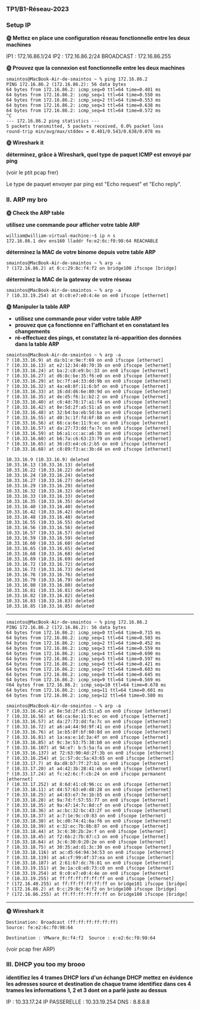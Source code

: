 ### TP1/B1-Réseau-2023 ###

### Setup IP ###

**🌞 Mettez en place une configuration réseau fonctionnelle entre les deux machines**

IP1 : 172.16.86.1/24
IP2 : 172.16.86.2/24
BROADCAST : 172.16.86.255

**🌞 Prouvez que la connexion est fonctionnelle entre les deux machines**

```
smaintos@MacBook-Air-de-smaintos ~ % ping 172.16.86.2
PING 172.16.86.2 (172.16.86.2): 56 data bytes
64 bytes from 172.16.86.2: icmp_seq=0 ttl=64 time=0.401 ms
64 bytes from 172.16.86.2: icmp_seq=1 ttl=64 time=0.550 ms
64 bytes from 172.16.86.2: icmp_seq=2 ttl=64 time=0.553 ms
64 bytes from 172.16.86.2: icmp_seq=3 ttl=64 time=0.638 ms
64 bytes from 172.16.86.2: icmp_seq=4 ttl=64 time=0.572 ms
^C
--- 172.16.86.2 ping statistics ---
5 packets transmitted, 5 packets received, 0.0% packet loss
round-trip min/avg/max/stddev = 0.401/0.543/0.638/0.078 ms
```
**🌞 Wireshark it**

**déterminez, grâce à Wireshark, quel type de paquet ICMP est envoyé par ping**

(voir le ptit pcap frer)

Le type de paquet envoyer par ping est "Echo request" et "Echo reply".

### II. ARP my bro ###

**🌞 Check the ARP table**

**utilisez une commande pour afficher votre table ARP**
```
william@william-virtual-machine:~$ ip n s
172.16.86.1 dev ens160 lladdr fe:e2:6c:f0:98:64 REACHABLE
```
**déterminez la MAC de votre binome depuis votre table ARP**

```
smaintos@MacBook-Air-de-smaintos ~ % arp -a
? (172.16.86.2) at 0:c:29:8c:f4:f2 on bridge100 ifscope [bridge]
```

**déterminez la MAC de la gateway de votre réseau**

```
smaintos@MacBook-Air-de-smaintos ~ % arp -a
? (10.33.19.254) at 0:c0:e7:e0:4:4e on en0 ifscope [ethernet]
```
**🌞 Manipuler la table ARP**


* **utilisez une commande pour vider votre table ARP**
* **prouvez que ça fonctionne en l'affichant et en constatant les changements**
* **ré-effectuez des pings, et constatez la ré-apparition des données dans la table ARP**


```
smaintos@MacBook-Air-de-smaintos ~ % arp -a
? (10.33.16.9) at da:b1:e:9e:f:69 on en0 ifscope [ethernet]
? (10.33.16.13) at e2:12:34:48:70:3b on en0 ifscope [ethernet]
? (10.33.16.24) at ba:2:c8:e9:bc:33 on en0 ifscope [ethernet]
? (10.33.16.27) at d6:8c:be:35:f6:e0 on en0 ifscope [ethernet]
? (10.33.16.29) at bc:7f:a4:33:dd:9b on en0 ifscope [ethernet]
? (10.33.16.32) at 4a:e8:8f:11:6:bf on en0 ifscope [ethernet]
? (10.33.16.33) at 16:dd:d6:6e:80:9d on en0 ifscope [ethernet]
? (10.33.16.35) at de:d5:f6:1c:b2:2 on en0 ifscope [ethernet]
? (10.33.16.40) at c6:4d:78:17:a1:f4 on en0 ifscope [ethernet]
? (10.33.16.42) at 8e:5d:2f:a5:51:a5 on en0 ifscope [ethernet]
? (10.33.16.48) at 32:b4:ba:eb:5d:ba on en0 ifscope [ethernet]
? (10.33.16.55) at d0:3c:1f:fd:6f:88 on en0 ifscope [ethernet]
? (10.33.16.56) at 66:ca:6e:11:9:ec on en0 ifscope [ethernet]
? (10.33.16.57) at da:27:73:dd:fa:7c on en0 ifscope [ethernet]
? (10.33.16.59) at b6:a1:cc:ac:a6:3b on en0 ifscope [ethernet]
? (10.33.16.60) at b6:7a:c6:63:23:79 on en0 ifscope [ethernet]
? (10.33.16.65) at 36:d3:e4:c6:2:b5 on en0 ifscope [ethernet]
? (10.33.16.68) at c8:89:f3:ac:3b:d4 on en0 ifscope [ethernet]
```

```
10.33.16.9 (10.33.16.9) deleted
10.33.16.13 (10.33.16.13) deleted
10.33.16.22 (10.33.16.22) deleted
10.33.16.24 (10.33.16.24) deleted
10.33.16.27 (10.33.16.27) deleted
10.33.16.29 (10.33.16.29) deleted
10.33.16.32 (10.33.16.32) deleted
10.33.16.33 (10.33.16.33) deleted
10.33.16.35 (10.33.16.35) deleted
10.33.16.40 (10.33.16.40) deleted
10.33.16.42 (10.33.16.42) deleted
10.33.16.48 (10.33.16.48) deleted
10.33.16.55 (10.33.16.55) deleted
10.33.16.56 (10.33.16.56) deleted
10.33.16.57 (10.33.16.57) deleted
10.33.16.59 (10.33.16.59) deleted
10.33.16.60 (10.33.16.60) deleted
10.33.16.65 (10.33.16.65) deleted
10.33.16.68 (10.33.16.68) deleted
10.33.16.69 (10.33.16.69) deleted
10.33.16.72 (10.33.16.72) deleted
10.33.16.73 (10.33.16.73) deleted
10.33.16.76 (10.33.16.76) deleted
10.33.16.79 (10.33.16.79) deleted
10.33.16.80 (10.33.16.80) deleted
10.33.16.81 (10.33.16.81) deleted
10.33.16.82 (10.33.16.82) deleted
10.33.16.83 (10.33.16.83) deleted
10.33.16.85 (10.33.16.85) deleted
```
------------------
```
smaintos@MacBook-Air-de-smaintos ~ % ping 172.16.86.2                
PING 172.16.86.2 (172.16.86.2): 56 data bytes
64 bytes from 172.16.86.2: icmp_seq=0 ttl=64 time=0.715 ms
64 bytes from 172.16.86.2: icmp_seq=1 ttl=64 time=0.503 ms
64 bytes from 172.16.86.2: icmp_seq=2 ttl=64 time=0.452 ms
64 bytes from 172.16.86.2: icmp_seq=3 ttl=64 time=0.559 ms
64 bytes from 172.16.86.2: icmp_seq=4 ttl=64 time=0.690 ms
64 bytes from 172.16.86.2: icmp_seq=5 ttl=64 time=0.597 ms
64 bytes from 172.16.86.2: icmp_seq=6 ttl=64 time=0.421 ms
64 bytes from 172.16.86.2: icmp_seq=7 ttl=64 time=0.603 ms
64 bytes from 172.16.86.2: icmp_seq=8 ttl=64 time=0.645 ms
64 bytes from 172.16.86.2: icmp_seq=9 ttl=64 time=0.569 ms
©64 bytes from 172.16.86.2: icmp_seq=10 ttl=64 time=0.678 ms
64 bytes from 172.16.86.2: icmp_seq=11 ttl=64 time=0.601 ms
64 bytes from 172.16.86.2: icmp_seq=12 ttl=64 time=0.580 ms
```

```
smaintos@MacBook-Air-de-smaintos ~ % arp -a
? (10.33.16.42) at 8e:5d:2f:a5:51:a5 on en0 ifscope [ethernet]
? (10.33.16.56) at 66:ca:6e:11:9:ec on en0 ifscope [ethernet]
? (10.33.16.57) at da:27:73:dd:fa:7c on en0 ifscope [ethernet]
? (10.33.16.72) at a6:a4:44:9d:9f:41 on en0 ifscope [ethernet]
? (10.33.16.76) at 1e:b5:8f:bf:60:8d on en0 ifscope [ethernet]
? (10.33.16.81) at 1a:ea:e:1d:3a:4f on en0 ifscope [ethernet]
? (10.33.16.85) at 9c:3e:53:75:38:b0 on en0 ifscope [ethernet]
? (10.33.16.107) at 94:e7: b:5:5a:fa on en0 ifscope [ethernet]
? (10.33.16.137) at 72:63:90:4d:2f:3b on en0 ifscope [ethernet]
? (10.33.16.254) at 1c:57:dc:5a:43:65 on en0 ifscope [ethernet]
? (10.33.17.7) at 8a:d8:b7:7f:27:b1 on en0 ifscope [ethernet]
? (10.33.17.20) at a4:42:3b:28:41:eb on en0 ifscope [ethernet]
? (10.33.17.24) at fc:e2:6c:f:cb:24 on en0 ifscope permanent [ethernet]
? (10.33.17.252) at 8:6d:41:c8:96:cc on en0 ifscope [ethernet]
? (10.33.18.11) at d4:57:63:e0:d8:28 on en0 ifscope [ethernet]
? (10.33.18.25) at a4:83:e7:7e:1b:b5 on en0 ifscope [ethernet]
? (10.33.18.28) at 9a:7d:f:57:55:77 on en0 ifscope [ethernet]
? (10.33.18.35) at 9a:47:14:7c:8d:cf on en0 ifscope [ethernet]
? (10.33.18.36) at ac:bc:32:bc:43:2f on en0 ifscope [ethernet]
? (10.33.18.37) at a:7:1e:9c:c0:83 on en0 ifscope [ethernet]
? (10.33.18.38) at bc:d0:74:41:6a:f6 on en0 ifscope [ethernet]
? (10.33.18.39) at e:32:ec:7b:8b:87 on en0 ifscope [ethernet]
? (10.33.18.44) at 3c:6:30:2b:2e:f on en0 ifscope [ethernet]
? (10.33.18.45) at f2:6b:2:7b:87:c3 on en0 ifscope [ethernet]
? (10.33.18.64) at 3c:6:30:0:20:2e on en0 ifscope [ethernet]
? (10.33.18.75) at 30:35:ad:d1:3c:30 on en0 ifscope [ethernet]
? (10.33.18.116) at ac:d5:64:94:34:53 on en0 ifscope [ethernet]
? (10.33.18.119) at a4:cf:99:4f:37:ea on en0 ifscope [ethernet]
? (10.33.18.187) at 2:61:67:dc:76:81 on en0 ifscope [ethernet]
? (10.33.19.151) at 3e:1a:c8:e8:73:c0 on en0 ifscope [ethernet]
? (10.33.19.254) at 0:c0:e7:e0:4:4e on en0 ifscope [ethernet]
? (10.33.19.255) at ff:ff:ff:ff:ff:ff on en0 ifscope [ethernet]
? (172.16.40.255) at ff:ff:ff:ff:ff:ff on bridge101 ifscope [bridge]
? (172.16.86.2) at 0:c:29:8c:f4:f2 on bridge100 ifscope [bridge]
? (172.16.86.255) at ff:ff:ff:ff:ff:ff on bridge100 ifscope [bridge]
```
-------------------------------

**🌞 Wireshark it**

    Destination: Broadcast (ff:ff:ff:ff:ff:ff)
    Source: fe:e2:6c:f0:98:64 
    
`Destination : VMware_8c:f4:f2	Source : e:e2:6c:f0:98:64	`

(voir pcap frer ARP)


### III. DHCP you too my brooo ###

**identifiez les 4 trames DHCP lors d'un échange DHCP**
**mettez en évidence les adresses source et destination de chaque trame**
**identifiez dans ces 4 trames les informations 1, 2 et 3 dont on a parlé juste au dessus**

IP : 10.33.17.24
IP PASSERELLE : 10.33.19.254
DNS : 8.8.8.8



